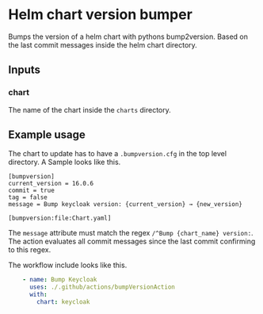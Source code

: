 # Helm chart version bumper

Bumps the version of a helm chart with pythons bump2version. Based on the last commit messages inside the helm chart directory.

## Inputs

### chart

The name of the chart inside the `charts` directory.

## Example usage

The chart to update has to have a `.bumpversion.cfg` in the top level directory. A Sample looks like this.

```
[bumpversion]
current_version = 16.0.6
commit = true
tag = false
message = Bump keycloak version: {current_version} → {new_version}

[bumpversion:file:Chart.yaml]
```
The `message` attribute must match the regex `/^Bump {chart_name} version:`. The action evaluates all commit messages since the last commit confirming to this regex.

The workflow include looks like this.
```yaml
    - name: Bump Keycloak
      uses: ./.github/actions/bumpVersionAction
      with:
        chart: keycloak
```
